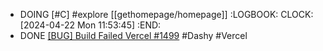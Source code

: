 - DOING [#C] #explore [[gethomepage/homepage]]
  :LOGBOOK:
  CLOCK: [2024-04-22 Mon 11:53:45]
  :END:
- DONE [[BUG] Build Failed Vercel #1499](https://github.com/Lissy93/dashy/issues/1499#issuecomment-1981014703) #Dashy #Vercel